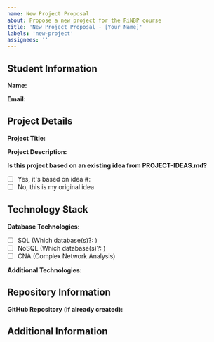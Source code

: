 ```yaml
---
name: New Project Proposal
about: Propose a new project for the RiNBP course
title: 'New Project Proposal - [Your Name]'
labels: 'new-project'
assignees: ''
---
```


## Student Information

**Name:** 

**Email:** <!-- University email preferred -->

## Project Details

**Project Title:** 

**Project Description:**
<!-- Provide a detailed description of your project idea (minimum 100 words) -->
<!-- Include the problem it solves, the main features, and the technologies you plan to use -->


**Is this project based on an existing idea from PROJECT-IDEAS.md?**
- [ ] Yes, it's based on idea #: <!-- Enter number -->
- [ ] No, this is my original idea

## Technology Stack

**Database Technologies:**
<!-- Check all that apply to your project -->
- [ ] SQL (Which database(s)?: <!-- e.g., PostgreSQL, MySQL, etc. -->)
- [ ] NoSQL (Which database(s)?: <!-- e.g., MongoDB, Redis, etc. -->)
- [ ] CNA (Complex Network Analysis)

**Additional Technologies:**
<!-- List any other technologies you plan to use -->


## Repository Information

**GitHub Repository (if already created):**


## Additional Information
<!-- Any other information you would like to provide about your project -->
